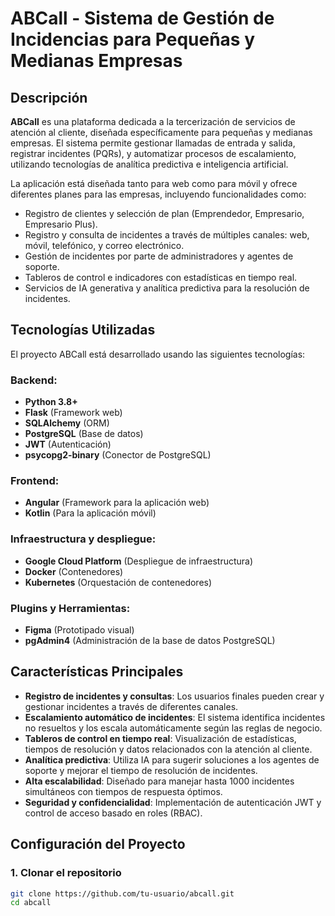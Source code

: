 # ABCall - Sistema de Gestión de Incidencias para Pequeñas y Medianas Empresas

## Descripción

**ABCall** es una plataforma dedicada a la tercerización de servicios de atención al cliente, diseñada específicamente para pequeñas y medianas empresas. El sistema permite gestionar llamadas de entrada y salida, registrar incidentes (PQRs), y automatizar procesos de escalamiento, utilizando tecnologías de analítica predictiva e inteligencia artificial.

La aplicación está diseñada tanto para web como para móvil y ofrece diferentes planes para las empresas, incluyendo funcionalidades como:
- Registro de clientes y selección de plan (Emprendedor, Empresario, Empresario Plus).
- Registro y consulta de incidentes a través de múltiples canales: web, móvil, telefónico, y correo electrónico.
- Gestión de incidentes por parte de administradores y agentes de soporte.
- Tableros de control e indicadores con estadísticas en tiempo real.
- Servicios de IA generativa y analítica predictiva para la resolución de incidentes.

## Tecnologías Utilizadas

El proyecto ABCall está desarrollado usando las siguientes tecnologías:

### Backend:
- **Python 3.8+**
- **Flask** (Framework web)
- **SQLAlchemy** (ORM)
- **PostgreSQL** (Base de datos)
- **JWT** (Autenticación)
- **psycopg2-binary** (Conector de PostgreSQL)

### Frontend:
- **Angular** (Framework para la aplicación web)
- **Kotlin** (Para la aplicación móvil)

### Infraestructura y despliegue:
- **Google Cloud Platform** (Despliegue de infraestructura)
- **Docker** (Contenedores)
- **Kubernetes** (Orquestación de contenedores)

### Plugins y Herramientas:
- **Figma** (Prototipado visual)
- **pgAdmin4** (Administración de la base de datos PostgreSQL)

## Características Principales

- **Registro de incidentes y consultas**: Los usuarios finales pueden crear y gestionar incidentes a través de diferentes canales.
- **Escalamiento automático de incidentes**: El sistema identifica incidentes no resueltos y los escala automáticamente según las reglas de negocio.
- **Tableros de control en tiempo real**: Visualización de estadísticas, tiempos de resolución y datos relacionados con la atención al cliente.
- **Analítica predictiva**: Utiliza IA para sugerir soluciones a los agentes de soporte y mejorar el tiempo de resolución de incidentes.
- **Alta escalabilidad**: Diseñado para manejar hasta 1000 incidentes simultáneos con tiempos de respuesta óptimos.
- **Seguridad y confidencialidad**: Implementación de autenticación JWT y control de acceso basado en roles (RBAC).

## Configuración del Proyecto

### 1. Clonar el repositorio
```bash
git clone https://github.com/tu-usuario/abcall.git
cd abcall
